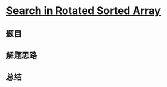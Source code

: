 # [Search in Rotated Sorted Array](https://leetcode.com/problems/search-in-rotated-sorted-array/)
## 题目


## 解题思路


## 总结



